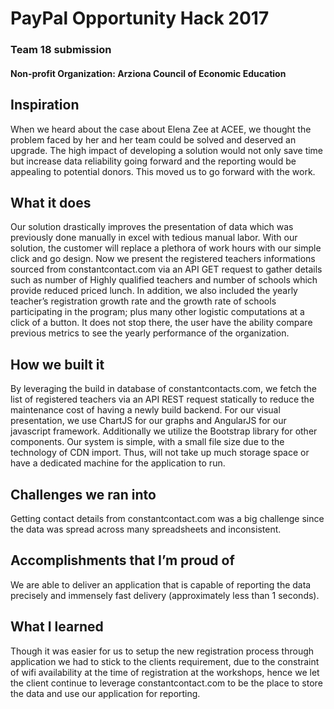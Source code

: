 # PayPal Opportunity Hack 2017
### Team 18 submission
#### Non-profit Organization: Arziona Council of Economic Education

## Inspiration

When we heard about the case about  Elena Zee at ACEE, we thought the problem faced by her and her team could be solved and deserved an upgrade. The high impact of developing a solution would not only save time but increase data reliability going forward and the reporting would be appealing to potential donors. This moved us to go forward with the work.

## What it does

Our solution drastically improves the presentation of data which was previously done manually in excel with tedious manual labor.  With our solution, the customer will replace a plethora of work hours with our simple click and go design.  Now we present the registered teachers informations sourced from constantcontact.com via an API GET request to gather details such as number of Highly qualified teachers and number of schools which provide reduced priced lunch.  In addition, we also included the yearly teacher’s registration growth rate and the growth rate of schools participating in the program; plus many other logistic computations at a click of a button.  It does not stop there, the user have the ability compare previous metrics to see the yearly performance of the organization.

## How we built it

By leveraging the build in database of constantcontacts.com, we fetch the list of registered teachers via an API REST request statically to reduce the maintenance cost of having a newly build backend.  For our visual presentation, we use ChartJS for our graphs and AngularJS for our javascript framework.  Additionally we utilize the Bootstrap library for other components.  Our system is simple, with a small file size due to the technology of CDN import.  Thus, will not take up much storage space or have a dedicated machine for the application to run.  

## Challenges we ran into

Getting contact details from constantcontact.com was a big challenge since the data was spread across many spreadsheets and inconsistent.  

## Accomplishments that I’m proud of

We are able to deliver an application that is capable of reporting the data precisely and immensely fast delivery (approximately less than 1 seconds).  

## What I learned

Though it was easier for us to setup the new registration process through application we had to stick to the clients requirement, due to the constraint of wifi availability at the time of registration at the workshops, hence we let the client continue to leverage constantcontact.com to be the place to store the data and use our application for reporting.